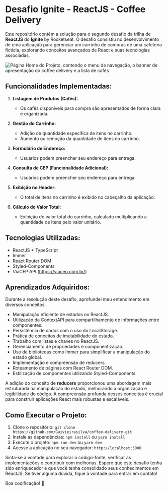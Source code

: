 # Desafio Ignite - ReactJS - Coffee Delivery

Este repositório contém a solução para o segundo desafio da trilha de **ReactJS** do **Ignite** by Rocketseat. O desafio consistiu no desenvolvimento de uma aplicação para gerenciar um carrinho de compras de uma cafeteria fictícia, explorando conceitos avançados de React e suas tecnologias associadas.

![Página Home do Projeto, contendo o menu de navegação, o banner de apresentação do coffee delivery e a lista de cafés](https://github.com/Guivieirasilva/coffee-delivery/assets/95317866/8769d4ad-dcf5-4a25-94f0-5a2fc4d1991a)

## Funcionalidades Implementadas:

1. **Listagem de Produtos (Cafés):**
   - Os cafés disponíveis para compra são apresentados de forma clara e organizada.

2. **Gestão do Carrinho:**
   - Adição de quantidade específica de itens no carrinho.
   - Aumento ou remoção da quantidade de itens no carrinho.

3. **Formulário de Endereço:**
   - Usuários podem preencher seu endereço para entrega.

4. **Consulta de CEP (Funcionalidade Adicional):**
   - Usuários podem preencher seu endereço para entrega.
     
5. **Exibição no Header:**
   - O total de itens no carrinho é exibido no cabeçalho da aplicação.

6. **Cálculo do Valor Total:**
   - Exibição do valor total do carrinho, calculado multiplicando a quantidade de itens pelo valor unitário.

## Tecnologias Utilizadas:

- ReactJS + TypeScript
- Immer
- React Router DOM
- Styled-Components
- ViaCEP API (https://viacep.com.br/)

## Aprendizados Adquiridos:

Durante a resolução deste desafio, aprofundei meu entendimento em diversos conceitos:

- Manipulação eficiente de estados no ReactJS.
- Utilização da ContextAPI para compartilhamento de informações entre componentes.
- Persistência de dados com o uso do LocalStorage.
- Prática de conceitos de imutabilidade do estado.
- Trabalho com listas e chaves no ReactJS.
- Gerenciamento de propriedades e componentização.
- Uso de bibliotecas como Immer para simplificar a manipulação do estado global.
- Implementação e compreensão de reducers.
- Roteamento de páginas com React Router DOM.
- Estilização de componentes utilizando Styled-Components.

A adição do conceito de **reducers** proporcionou uma abordagem mais estruturada na manipulação do estado, melhorando a organização e legibilidade do código. A compreensão profunda desses conceitos é crucial para construir aplicações React mais robustas e escaláveis.

## Como Executar o Projeto:

1. Clone o repositório: `git clone https://github.com/Guivieirasilva/coffee-delivery.git`
2. Instale as dependências: `npm install` ou `yarn install`
3. Execute o projeto: `npm run dev` ou `yarn dev`
4. Acesse a aplicação no seu navegador: `http://localhost:3000`

Sinta-se à vontade para explorar o código-fonte, verificar as implementações e contribuir com melhorias. Espero que este desafio tenha sido enriquecedor e que você tenha consolidado seus conhecimentos em ReactJS. Se tiver alguma dúvida, fique à vontade para entrar em contato!

Boa codificação! 🚀


